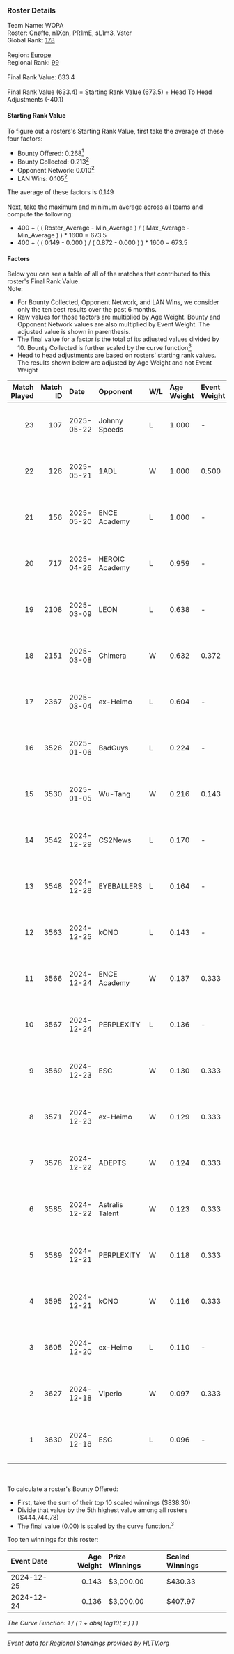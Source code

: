### Roster Details<br />
Team Name: WOPA<br />
Roster: Gnøffe, n1Xen, PR1mE, sL1m3, Vster<br />
Global Rank: [178](../../standings_global_2025_06_02.md)<br />
<br />
Region: [Europe]( ../../standings_europe_2025_06_02.md)<br />
Regional Rank: [99]( ../../standings_europe_2025_06_02.md)<br />
<br />
Final Rank Value:  633.4<br />
<br />
Final Rank Value (633.4) = Starting Rank Value (673.5) + Head To Head Adjustments (-40.1)<br />

#### Starting Rank Value<br />
To figure out a rosters's Starting Rank Value, first take the average of these four factors:<br />
- Bounty Offered: 0.268[<sup>1</sup>](#table2)
- Bounty Collected: 0.213[<sup>2</sup>](#table1)
- Opponent Network: 0.010[<sup>2</sup>](#table1)
- LAN Wins: 0.105[<sup>2</sup>](#table1)

The average of these factors is 0.149<br />
<br />
Next, take the maximum and minimum average across all teams and compute the following:<br />
- 400 + ( ( Roster_Average - Min_Average ) / ( Max_Average - Min_Average ) ) * 1600 = 673.5
- 400 + ( ( 0.149 - 0.000 ) / ( 0.872 - 0.000 ) ) * 1600 = 673.5


#### Factors<br />
Below you can see a table of all of the matches that contributed to this roster's Final Rank Value.<br />
Note:<br />

- For Bounty Collected, Opponent Network, and LAN Wins, we consider only the ten best results over the past 6 months.
- Raw values for those factors are multiplied by Age Weight. Bounty and Opponent Network values are also multiplied by Event Weight. The adjusted value is shown in parenthesis.
- The final value for a factor is the total of its adjusted values divided by 10. Bounty Collected is further scaled by the curve function[<sup>3</sup>](#curveFunction)
- Head to head adjustments are based on rosters' starting rank values. The results shown below are adjusted by Age Weight and not Event Weight
<span id="table1"></span><br />


| Match Played | Match ID | Date       | Opponent        | W/L | Age Weight | Event Weight | Bounty Collected | Opponent Network | LAN Wins  | H2H Adj. | Roster                             |
| -: | -: | :- | :- | :- | :- | :- | :- | :- | :- | -: | :- |
|           23 |      107 | 2025-05-22 | Johnny Speeds   | L   | 1.000      | -            | -                | -                | -         |    -3.78 | Gnøffe, n1Xen, PR1mE, sL1m3, Vster |
|           22 |      126 | 2025-05-21 | 1ADL            | W   | 1.000      | 0.500        | 0.000 (0.000)    | 0.078 (0.039)    | 1 (1.000) |     7.40 | Gnøffe, n1Xen, PR1mE, sL1m3, Vster |
|           21 |      156 | 2025-05-20 | ENCE Academy    | L   | 1.000      | -            | -                | -                | -         |    -7.69 | Gnøffe, n1Xen, PR1mE, sL1m3, Vster |
|           20 |      717 | 2025-04-26 | HEROIC Academy  | L   | 0.959      | -            | -                | -                | -         |   -13.45 | Gnøffe, n1Xen, PR1mE, sL1m3, Vster |
|           19 |     2108 | 2025-03-09 | LEON            | L   | 0.638      | -            | -                | -                | -         |   -14.03 | Gnøffe, n1Xen, PR1mE, sL1m3, Vster |
|           18 |     2151 | 2025-03-08 | Chimera         | W   | 0.632      | 0.372        | 0.001 (0.000)    | 0.165 (0.039)    | 0 (0.000) |    10.14 | Gnøffe, n1Xen, PR1mE, sL1m3, Vster |
|           17 |     2367 | 2025-03-04 | ex-Heimo        | L   | 0.604      | -            | -                | -                | -         |   -11.23 | Gnøffe, n1Xen, PR1mE, sL1m3, Vster |
|           16 |     3526 | 2025-01-06 | BadGuys         | L   | 0.224      | -            | -                | -                | -         |    -5.28 | Gnøffe, leakz, PR1mE, sL1m3, Vster |
|           15 |     3530 | 2025-01-05 | Wu-Tang         | W   | 0.216      | 0.143        | 0.000 (0.000)    | -                | 0 (0.000) |     1.21 | Gnøffe, leakz, PR1mE, sL1m3, Vster |
|           14 |     3542 | 2024-12-29 | CS2News         | L   | 0.170      | -            | -                | -                | -         |    -4.05 | Gnøffe, leakz, PR1mE, sL1m3, Vster |
|           13 |     3548 | 2024-12-28 | EYEBALLERS      | L   | 0.164      | -            | -                | -                | -         |    -2.56 | Gnøffe, leakz, PR1mE, sL1m3, Vster |
|           12 |     3563 | 2024-12-25 | kONO            | L   | 0.143      | -            | -                | -                | -         |    -2.59 | Gnøffe, leakz, PR1mE, sL1m3, Vster |
|           11 |     3566 | 2024-12-24 | ENCE Academy    | W   | 0.137      | 0.333        | 0.031 (0.001)    | 0.170 (0.008)    | 0 (0.000) |     2.97 | Gnøffe, leakz, PR1mE, sL1m3, Vster |
|           10 |     3567 | 2024-12-24 | PERPLEXITY      | L   | 0.136      | -            | -                | -                | -         |    -1.90 | Gnøffe, leakz, PR1mE, sL1m3, Vster |
|            9 |     3569 | 2024-12-23 | ESC             | W   | 0.130      | 0.333        | 0.000 (0.000)    | 0.054 (0.002)    | 0 (0.000) |     1.22 | Gnøffe, leakz, PR1mE, sL1m3, Vster |
|            8 |     3571 | 2024-12-23 | ex-Heimo        | W   | 0.129      | 0.333        | 0.001 (0.000)    | 0.055 (0.002)    | 0 (0.000) |     1.68 | Gnøffe, leakz, PR1mE, sL1m3, Vster |
|            7 |     3578 | 2024-12-22 | ADEPTS          | W   | 0.124      | 0.333        | 0.000 (0.000)    | 0.004 (0.000)    | 0 (0.000) |     0.69 | Gnøffe, leakz, PR1mE, sL1m3, Vster |
|            6 |     3585 | 2024-12-22 | Astralis Talent | W   | 0.123      | 0.333        | 0.000 (0.000)    | 0.036 (0.001)    | 0 (0.000) |     1.06 | Gnøffe, leakz, PR1mE, sL1m3, Vster |
|            5 |     3589 | 2024-12-21 | PERPLEXITY      | W   | 0.118      | 0.333        | 0.005 (0.000)    | 0.175 (0.007)    | 0 (0.000) |     2.10 | Gnøffe, leakz, PR1mE, sL1m3, Vster |
|            4 |     3595 | 2024-12-21 | kONO            | W   | 0.116      | 0.333        | 0.002 (0.000)    | 0.036 (0.001)    | 0 (0.000) |     1.59 | Gnøffe, leakz, PR1mE, sL1m3, Vster |
|            3 |     3605 | 2024-12-20 | ex-Heimo        | L   | 0.110      | -            | -                | -                | -         |    -2.02 | Gnøffe, leakz, PR1mE, sL1m3, Vster |
|            2 |     3627 | 2024-12-18 | Viperio         | W   | 0.097      | 0.333        | -                | 0.080 (0.003)    | -         |     0.55 | Gnøffe, leakz, PR1mE, sL1m3, Vster |
|            1 |     3630 | 2024-12-18 | ESC             | L   | 0.096      | -            | -                | -                | -         |    -2.12 | Gnøffe, leakz, PR1mE, sL1m3, Vster |

<br />
<span id="table2"></span><br />
To calculate a roster's Bounty Offered:<br />

- First, take the sum of their top 10 scaled winnings ($838.30)
- Divide that value by the 5th highest value among all rosters ($444,744.78)
- The final value (0.00) is scaled by the curve function.[<sup>3</sup>](#curveFunction)

Top ten winnings for this roster:<br />

| Event Date | Age Weight | Prize Winnings | Scaled Winnings |
| :- | -: | :- | :- |
| 2024-12-25 |      0.143 | $3,000.00      | $430.33         |
| 2024-12-24 |      0.136 | $3,000.00      | $407.97         |


<span id="curveFunction"></span>_The Curve Function: 1 / ( 1 + abs( log10( x ) ) )_<br />

---
_Event data for Regional Standings provided by HLTV.org_<br />

